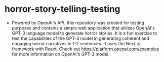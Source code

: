 # horror-story-telling-testing
- Powered by OpenAI's API, this repository was created for testing purposes and contains a simple web application that utilizes OpenAI's GPT-3 language model to generate horror stories. It is a fun exercise to test the capabilities of the GPT-3 model in generating coherent and engaging horror narratives in 1-2 sentences. It uses the Next.js framework with React. Check out https://platform.openai.com/examples for more information on OpenAI's GPT-3 model.


